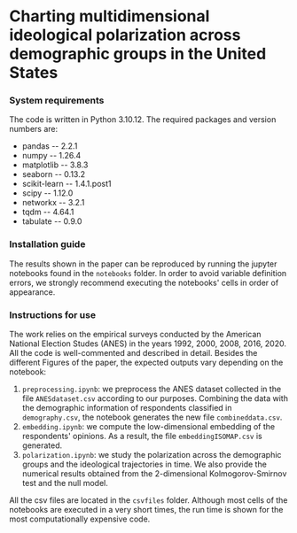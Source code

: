 # Charting multidimensional ideological polarization across demographic groups in the United States


### System requirements
The code is written in Python 3.10.12. The required packages and version numbers are:
- pandas -- 2.2.1
- numpy -- 1.26.4
- matplotlib -- 3.8.3
- seaborn -- 0.13.2
- scikit-learn -- 1.4.1.post1
- scipy -- 1.12.0
- networkx -- 3.2.1
- tqdm -- 4.64.1
- tabulate -- 0.9.0


### Installation guide
The results shown in the paper can be reproduced by running the jupyter notebooks found in the `notebooks` folder. In order to avoid variable definition errors, we strongly recommend executing the notebooks' cells in order of appearance.


### Instructions for use
The work relies on the empirical surveys conducted by the American National Election Studes (ANES) in the years 1992, 2000, 2008, 2016, 2020. All the code is well-commented and described in detail. Besides the different Figures of the paper, the expected outputs vary depending on the notebook:

1. `preprocessing.ipynb`: we preprocess the ANES dataset collected in the file `ANESdataset.csv` according to our purposes. Combining the data with the demographic information of respondents classified in `demography.csv`, the notebook generates the new file `combineddata.csv`.
2. `embedding.ipynb`: we compute the low-dimensional embedding of the respondents' opinions. As a result, the file `embeddingISOMAP.csv` is generated.
3. `polarization.ipynb`: we study the polarization across the demographic groups and the ideological trajectories in time. We also provide the numerical results obtained from the 2-dimensional Kolmogorov-Smirnov test and the null model.

All the csv files are located in the `csvfiles` folder. Although most cells of the notebooks are executed in a very short times, the run time is shown for the most computationally expensive code.
